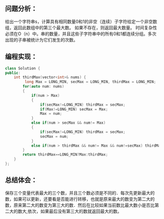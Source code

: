 ## 问题分析：
给出一个字符串s，计算具有相同数量0和1的非空（连续）子字符给定一个非空数组，返回此数组中的第三个最大数。 如果不存在，则返回最大数量。 时间复杂性必须在O（n）中。串的数量，并且这些子字符串中的所有0和1都连续分组。多次出现的子串被统计为它们发生的次数。
## 编程实现：
```c++
class Solution {
public:
    int thirdMax(vector<int>& nums) {
         long Max = LONG_MIN, secMax = LONG_MIN, thirdMax = LONG_MIN;  
        for(auto num: nums)  
        {  
            if(num > Max)  
            {  
                if(secMax!=LONG_MIN) thirdMax = secMax;  
                if(Max!=LONG_MIN) secMax = Max;  
                Max = num;  
            }  
            else if(num > secMax && num!= Max)  
            {  
                if(secMax!=LONG_MIN) thirdMax = secMax;  
                secMax = num;  
            }  
            else if(num > thirdMax && num!= Max && num!=secMax) thirdMax = num;  
        }  
        return thirdMax==LONG_MIN?Max:thirdMax;  
    }
};
```
## 总结体会：
保存三个变量代表最大的三个数，并且三个数必须是不同的．每次先更新最大的数，如果可以更新，还要看是否能进行转移，也就是原来最大的数变为第二大的数，原来第二大的数变为第三大的数．然后在比较如果当前数比最大数小是否比第二大的数大,依次，如果最后没有第三大的数就返回最大的数。